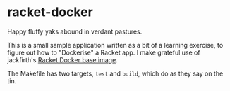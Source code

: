 # racket-docker
Happy fluffy yaks abound in verdant pastures.

This is a small sample application written as a bit of a learning exercise, to figure out how to "Dockerise" a Racket app.  I make grateful use of jackfirth's [Racket Docker base image](https://hub.docker.com/r/jackfirth/racket/~/dockerfile/).

The Makefile has two targets, `test` and `build`, which do as they say on the tin.
